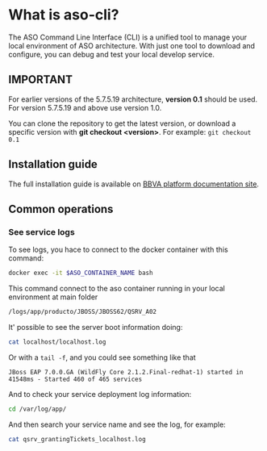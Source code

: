 # What is aso-cli?
  
The ASO Command Line Interface (CLI) is a unified tool to manage your local environment of ASO architecture.
With just one tool to download and configure, you can debug and test your local develop service.

## IMPORTANT

For earlier versions of the 5.7.5.19 architecture, **version 0.1** should be used. For version 5.7.5.19 and above use version 1.0.

You can clone the repository to get the latest version, or download a specific version with **git checkout &lt;version&gt;**. For example: `git checkout 0.1`

## Installation guide

The full installation guide is available on [BBVA platform documentation site](https://platform.bbva.com/en-us/developers/engines/aso/documentation/building-business-services/local-development-environment/installation-guide).

## Common operations

### See service logs

To see logs, you hace to connect to the docker container with this command:

```bash
docker exec -it $ASO_CONTAINER_NAME bash
```

This command connect to the aso container running in your local environment at main folder

```bash
/logs/app/producto/JBOSS/JBOSS62/QSRV_A02
```

It' possible to see the server boot information doing:

```bash
cat localhost/localhost.log
```

Or with a `tail -f`, and you could see something like that

```text
JBoss EAP 7.0.0.GA (WildFly Core 2.1.2.Final-redhat-1) started in 41548ms - Started 460 of 465 services
```

And to check your service deployment log information:

```bash
cd /var/log/app/
```

And then search your service name and see the log, for example:

```bash
cat qsrv_grantingTickets_localhost.log
```
